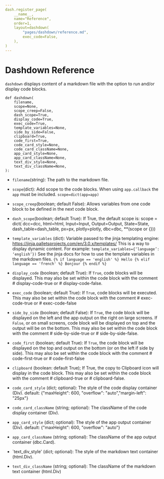 ```yaml
---
dash.register_page(
    __name__,
    name="Reference",
    order=1,
    layout=dashdown(
        "pages/dashdown/reference.md",
        exec_code=False,
    ),
)
---
```



# Dashdown Reference


`dashdown` displays content of a markdown file with the option to run and/or display code blocks.


```
def dashdown(
    filename,
    scope=None,
    scope_creep=False,
    dash_scope=True,
    display_code=True,
    exec_code=True,
    template_variables=None,
    side_by_side=False,
    clipboard=True,
    code_first=True,
    code_card_style=None,
    code_card_className=None,
    app_card_style=None,
    app_card_className=None,
    text_div_style=None,
    text_div_className=None,
):
```
    
- `filename`(string):
The path to the markdown file.

- `scope`(dict):
Add scope to the code blocks. When using `app.callback` the `app` must be included. `scope=dict(app=app)`

- `scope_creep`(boolean; default False):
Allows variables from one code block to be defined in the next code block.

- `dash_scope`(boolean; default True):
If True, the default scope is:
    scope = dict(
              dcc=dcc,
              html=html,
              Input=Input,
              Output=Output,
              State=State,
              dash_table=dash_table,
              px=px,
              plotly=plotly,
              dbc=dbc,
              **(scope or {}))

- `template_variables` (dict):
Variable passed to the  jinja templating engine: https://jinja.palletsprojects.com/en/3.0.x/templates/
This is a way to display dynamic content.  For example:
`template_variables={‘language’: ‘english’})`
See the jinja docs for how to use the template variables in the markdown files.
`{% if language == 'english' %} Hello {% elif language == 'french' %} Bonjour {% endif %}`

- `display_code` (boolean; default True):
If `True`, code blocks will be displayed. This may also be set within the code block with the comment # display-code-true or # display-code-false.

- `exec_code` (boolean; default True):
If `True`, code blocks will be executed.  This may also be set within the code block with the comment # exec-code-true or # exec-code-false

- `side_by_side` (boolean; default False):
If `True`, the code block will be displayed on the left and the app output on the right on large screens.
If `False`, or on small screens, code block will be displayed on top and the output will be on the bottom.
This may also be set within the code block with the comment # side-by-side-true or # side-by-side-false.

- `code_first` (boolean; default True):
If `True`, the code block will be displayed on the top and output on the bottom (or on the left if side by side).
This may also be set within the code block with the comment # code-first-true or # code-first-false

- `clipboard` (boolean: default True);
If True, the copy to Clipboard icon will display in the code block.  This may also be set within the code block
with the comment # clipboard-true or # clipboard-false.

- `code_card_style` (dict; optional):
The style of the code display container (Div).
default: {"maxHeight": 600, "overflow": "auto","margin-left": "25px"}

- `code_card_className` (string; optional):
The className of the code display container (Div).

- `app_card_style` (dict; optional):
The style of the app output container (Div).
default: {"maxHeight": 600, "overflow": "auto"}

- `app_card_className` (string; optional):
The className of the app output container (dbc.Card).

- `text_div_style' (dict; optional):
The style of the markdown text container (html.Div).

- `text_div_className` (string; optional):
The className of the markdown text container (html.Div)

